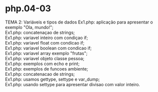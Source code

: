 # php.04-03
TEMA 2: Variáveis e tipos de dados
Ex1.php: aplicação para apresentar o exemplo "Ola, mundo!"; <br>
Ex1.php: concatenaçao de strings; <br>
Ex1.php: variavel inteiro com condiçao if; <br>
Ex1.php: variavel float com condicao if; <br>
Ex1.php: variavel boolean com condicao if; <br>
Ex1.php: variavel array exemplo "frutas"; <br>
Ex1.php: variavel objeto classe pessoa; <br>
Ex1.php: exemplos com echo e print; <br>
Ex1.php: exemplos de funcoes ambiente; <br>
Ex1.php: concatenacao de strings; <br>
Ex1.php: usamos gettype, settype e var_dump; <br>
Ex1.php: usando settype para apresentar divisao com valor inteiro. <br>
